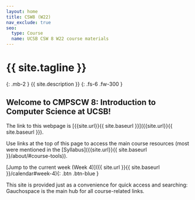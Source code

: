 ```yaml
---
layout: home
title: CSW8 (W22)
nav_exclude: true
seo:
  type: Course
  name: UCSB CSW 8 W22 course materials
---
```


# {{ site.tagline }}
{: .mb-2 }
{{ site.description }}
{: .fs-6 .fw-300 }

<!--
{% if site.announcements %}
{{ site.announcements.last }}
[Announcements](announcements.md){: .btn .btn-outline .fs-3 }
{% endif %}
-->

## Welcome to CMPSCW 8: Introduction to Computer Science at UCSB! 

The link to this webpage is [{{site.url}}{{ site.baseurl }}]({{site.url}}{{ site.baseurl }}).

Use links at the top of this page to access the main course resources (most were mentioned in the [Syllabus]({{site.url}}{{ site.baseurl }}/about/#course-tools)).

<!--Read the ["Getting Started" announcement]({{site.url}}{{ site.baseurl }}/announcements) to know what to do before the first day of class.-->
[Jump to the current week (Week 4)]({{ site.url }}{{ site.baseurl }}/calendar#week-4){: .btn .btn-blue }

This site is provided just as a convenience for quick access and searching: Gauchospace is the main hub for all course-related links.
